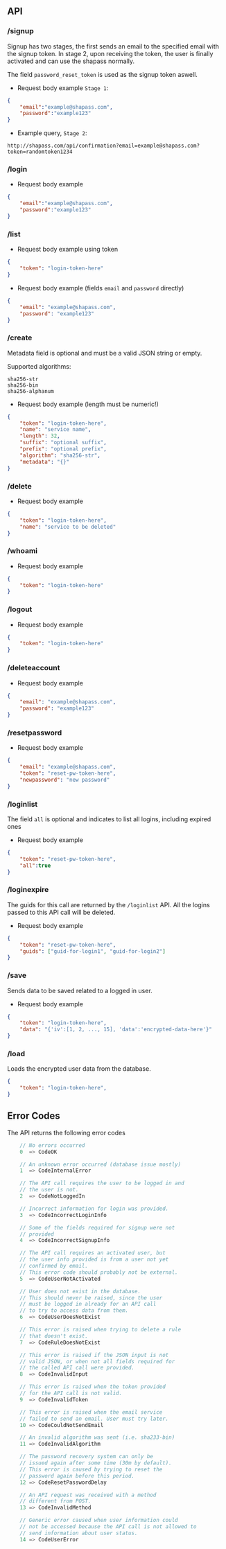 ## API

### /signup

Signup has two stages, the first sends an email to the specified email
with the signup token. In stage 2, upon receiving the token, the user
is finally activated and can use the shapass normally.

The field `password_reset_token` is used as the signup token aswell.

- Request body example `Stage 1`:

```json
{
    "email":"example@shapass.com",
    "password":"example123"
}
```

- Example query, `Stage 2`:

```
http://shapass.com/api/confirmation?email=example@shapass.com?token=randomtoken1234
```

### /login

- Request body example

```json
{
    "email":"example@shapass.com",
    "password":"example123"
}
```

### /list

- Request body example using token
```json
{
    "token": "login-token-here"
}
```

- Request body example (fields `email` and `password` directly)

```json
{
    "email": "example@shapass.com",
    "password": "example123"
}
```

### /create

Metadata field is optional and must be a valid JSON string or empty.

Supported algorithms:

    sha256-str
    sha256-bin
    sha256-alphanum

- Request body example (length must be numeric!)

```json
{
    "token": "login-token-here",
    "name": "service name",
    "length": 32,
    "suffix": "optional suffix",
    "prefix": "optional prefix",
    "algorithm": "sha256-str",
    "metadata": "{}"
}
```

### /delete

- Request body example

```json
{
    "token": "login-token-here",
    "name": "service to be deleted"
}
```

### /whoami

- Request body example

```json
{
    "token": "login-token-here"
}
```

### /logout

- Request body example

```json
{
    "token": "login-token-here"
}
```

### /deleteaccount

- Request body example

```json
{
    "email": "example@shapass.com",
    "password": "example123"
}
```

### /resetpassword

- Request body example

```json
{
    "email": "example@shapass.com",
    "token": "reset-pw-token-here",
    "newpassword": "new password"
}
```

### /loginlist

The field `all` is optional and indicates to list all logins, including expired ones

- Request body example

```json
{
    "token": "reset-pw-token-here",
    "all":true
}
```

### /loginexpire

The guids for this call are returned by the `/loginlist` API.
All the logins passed to this API call will be deleted.

- Request body example

```json
{
    "token": "reset-pw-token-here",
    "guids": ["guid-for-login1", "guid-for-login2"]
}
```

### /save

Sends data to be saved related to a logged in user.

- Request body example

```json
{
    "token": "login-token-here",
    "data": "{'iv':[1, 2, ..., 15], 'data':'encrypted-data-here'}"
}
```

### /load

Loads the encrypted user data from the database.

```json
{
    "token": "login-token-here",
}
```

## Error Codes

The API returns the following error codes

```go
    // No errors occurred
    0  => CodeOK

    // An unknown error occurred (database issue mostly)
    1  => CodeInternalError

    // The API call requires the user to be logged in and
    // the user is not.
    2  => CodeNotLoggedIn

    // Incorrect information for login was provided.
    3  => CodeIncorrectLoginInfo

    // Some of the fields required for signup were not
    // provided
    4  => CodeIncorrectSignupInfo

    // The API call requires an activated user, but
    // the user info provided is from a user not yet
    // confirmed by email.
    // This error code should probably not be external.
    5  => CodeUserNotActivated

    // User does not exist in the database.
    // This should never be raised, since the user
    // must be logged in already for an API call
    // to try to access data from them.
    6  => CodeUserDoesNotExist

    // This error is raised when trying to delete a rule 
    // that doesn't exist.
    7  => CodeRuleDoesNotExist

    // This error is raised if the JSON input is not
    // valid JSON, or when not all fields required for
    // the called API call were provided.
    8  => CodeInvalidInput

    // This error is raised when the token provided
    // for the API call is not valid.
    9  => CodeInvalidToken

    // This error is raised when the email service
    // failed to send an email. User must try later.
    10 => CodeCouldNotSendEmail

    // An invalid algorithm was sent (i.e. sha233-bin)
    11 => CodeInvalidAlgorithm

    // The password recovery system can only be
    // issued again after some time (30m by default).
    // This error is caused by trying to reset the
    // password again before this period.
    12 => CodeResetPasswordDelay

    // An API request was received with a method
    // different from POST.
    13 => CodeInvalidMethod

    // Generic error caused when user information could 
    // not be accessed because the API call is not allowed to
    // send information about user status.
    14 => CodeUserError
```